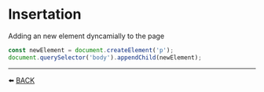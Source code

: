 # Insertation

Adding an new element dyncamially to the page

```javascript
const newElement = document.createElement('p');
document.querySelector('body').appendChild(newElement);
```

---

:arrow_left: [BACK](../README.md)